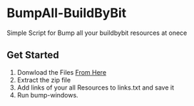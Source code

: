 # BumpAll-BuildByBit
Simple Script for Bump all your buildbybit resources at onece

## Get Started 
1. Donwload the Files [From Here](https://github.com/KASUNHapangama/BumpAll-BuildByBit/archive/refs/tags/0.0.1.zip)
2. Extract the zip file
3. Add links of your all Resources to links.txt and save it
4. Run bump-windows.
